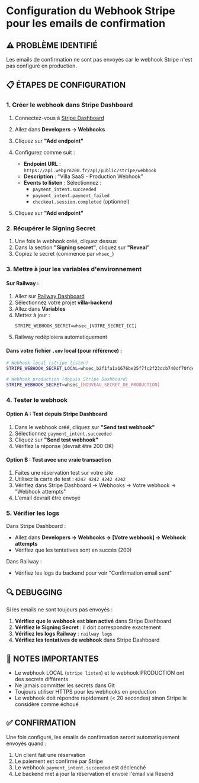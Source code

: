 # Configuration du Webhook Stripe pour les emails de confirmation

## ⚠️ PROBLÈME IDENTIFIÉ

Les emails de confirmation ne sont pas envoyés car le webhook Stripe n'est pas configuré en production.

## 📋 ÉTAPES DE CONFIGURATION

### 1. Créer le webhook dans Stripe Dashboard

1. Connectez-vous à [Stripe Dashboard](https://dashboard.stripe.com)
2. Allez dans **Developers → Webhooks**
3. Cliquez sur **"Add endpoint"**
4. Configurez comme suit :
   - **Endpoint URL** : `https://api.webpro200.fr/api/public/stripe/webhook`
   - **Description** : "Villa SaaS - Production Webhook"
   - **Events to listen** : Sélectionnez :
     - `payment_intent.succeeded`
     - `payment_intent.payment_failed`
     - `checkout.session.completed` (optionnel)

5. Cliquez sur **"Add endpoint"**

### 2. Récupérer le Signing Secret

1. Une fois le webhook créé, cliquez dessus
2. Dans la section **"Signing secret"**, cliquez sur **"Reveal"**
3. Copiez le secret (commence par `whsec_`)

### 3. Mettre à jour les variables d'environnement

#### Sur Railway :

1. Allez sur [Railway Dashboard](https://railway.app)
2. Sélectionnez votre projet **villa-backend**
3. Allez dans **Variables**
4. Mettez à jour :
   ```
   STRIPE_WEBHOOK_SECRET=whsec_[VOTRE_SECRET_ICI]
   ```
5. Railway redéploiera automatiquement

#### Dans votre fichier `.env` local (pour référence) :

```bash
# Webhook local (stripe listen)
STRIPE_WEBHOOK_SECRET_LOCAL=whsec_b2f1fa1a1676be25f7fc2f23dcb740df70fde014761608de357138d70cf33a02

# Webhook production (depuis Stripe Dashboard)
STRIPE_WEBHOOK_SECRET=whsec_[NOUVEAU_SECRET_DE_PRODUCTION]
```

### 4. Tester le webhook

#### Option A : Test depuis Stripe Dashboard

1. Dans le webhook créé, cliquez sur **"Send test webhook"**
2. Sélectionnez `payment_intent.succeeded`
3. Cliquez sur **"Send test webhook"**
4. Vérifiez la réponse (devrait être 200 OK)

#### Option B : Test avec une vraie transaction

1. Faites une réservation test sur votre site
2. Utilisez la carte de test : `4242 4242 4242 4242`
3. Vérifiez dans Stripe Dashboard → Webhooks → Votre webhook → "Webhook attempts"
4. L'email devrait être envoyé

### 5. Vérifier les logs

Dans Stripe Dashboard :
- Allez dans **Developers → Webhooks → [Votre webhook] → Webhook attempts**
- Vérifiez que les tentatives sont en succès (200)

Dans Railway :
- Vérifiez les logs du backend pour voir "Confirmation email sent"

## 🔍 DEBUGGING

Si les emails ne sont toujours pas envoyés :

1. **Vérifiez que le webhook est bien activé** dans Stripe Dashboard
2. **Vérifiez le Signing Secret** : il doit correspondre exactement
3. **Vérifiez les logs Railway** : `railway logs`
4. **Vérifiez les tentatives de webhook** dans Stripe Dashboard

## 📝 NOTES IMPORTANTES

- Le webhook LOCAL (`stripe listen`) et le webhook PRODUCTION ont des secrets différents
- Ne jamais committer les secrets dans Git
- Toujours utiliser HTTPS pour les webhooks en production
- Le webhook doit répondre rapidement (< 20 secondes) sinon Stripe le considère comme échoué

## ✅ CONFIRMATION

Une fois configuré, les emails de confirmation seront automatiquement envoyés quand :
1. Un client fait une réservation
2. Le paiement est confirmé par Stripe
3. Le webhook `payment_intent.succeeded` est déclenché
4. Le backend met à jour la réservation et envoie l'email via Resend